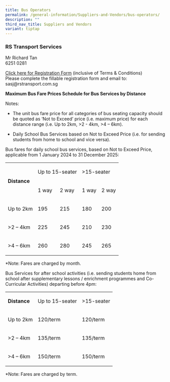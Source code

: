 ```yaml
---
title: Bus Operators
permalink: /general-information/Suppliers-and-Vendors/bus-operators/
description: ""
third_nav_title: Suppliers and Vendors
variant: tiptap
---
```

<h3>RS Transport Services</h3>
<p>Mr Richard Tan
<br>6251 0281</p>
<p><a href="https://go.gov.sg/sasj-bus-operator-registration" rel="noopener noreferrer nofollow" target="_blank">Click here for Registration Form</a>&nbsp;(inclusive
of Terms &amp; Conditions)
<br>Please complete the fillable registration form and email to: sasj@rstransport.com.sg</p>
<p><strong>Maximum Bus Fare Prices Schedule for Bus Services by Distance</strong>
</p>
<p>Notes:</p>
<ul data-tight="true" class="tight">
<li>
<p>The unit bus fare price for all categories of bus seating capacity should
be quoted as ‘Not to Exceed’ price (i.e. maximum price) for each distance
range (i.e. Up to 2km, &gt;2 - 4km, &gt;4 – 6km).</p>
</li>
<li>
<p>Daily School Bus Services based on Not to Exceed Price (i.e. for sending
students from home to school and vice versa).</p>
</li>
</ul>
<p>Bus fares for daily school bus services, based on Not to Exceed Price,
applicable from 1 January 2024 to 31 December 2025:</p>
<table style="minWidth: 125px">
<colgroup>
<col>
<col>
<col>
<col>
<col>
</colgroup>
<tbody>
<tr>
<td rowspan="2" colspan="1">
<p><strong>Distance</strong>
</p>
</td>
<td rowspan="1" colspan="2">
<p>Up to 15-seater</p>
</td>
<td rowspan="1" colspan="2">
<p>&gt;15-seater</p>
</td>
</tr>
<tr>
<td rowspan="1" colspan="1">
<p>1 way</p>
</td>
<td rowspan="1" colspan="1">
<p>2 way</p>
</td>
<td rowspan="1" colspan="1">
<p>1 way</p>
</td>
<td rowspan="1" colspan="1">
<p>2 way</p>
</td>
</tr>
<tr>
<td rowspan="1" colspan="1">
<p>Up to 2km</p>
</td>
<td rowspan="1" colspan="1">
<p>195</p>
</td>
<td rowspan="1" colspan="1">
<p>215</p>
</td>
<td rowspan="1" colspan="1">
<p>180</p>
</td>
<td rowspan="1" colspan="1">
<p>200</p>
</td>
</tr>
<tr>
<td rowspan="1" colspan="1">
<p>&gt;2 – 4km</p>
</td>
<td rowspan="1" colspan="1">
<p>225</p>
</td>
<td rowspan="1" colspan="1">
<p>245</p>
</td>
<td rowspan="1" colspan="1">
<p>210</p>
</td>
<td rowspan="1" colspan="1">
<p>230</p>
</td>
</tr>
<tr>
<td rowspan="1" colspan="1">
<p>&gt;4 – 6km</p>
</td>
<td rowspan="1" colspan="1">
<p>260</p>
</td>
<td rowspan="1" colspan="1">
<p>280</p>
</td>
<td rowspan="1" colspan="1">
<p>245</p>
</td>
<td rowspan="1" colspan="1">
<p>265</p>
</td>
</tr>
</tbody>
</table>
<p>*Note: Fares are charged by month.</p>
<p>Bus Services for after school activities (i.e. sending students home from
school after supplementary lessons / enrichment programmes and Co-Curricular
Activities) departing before 4pm:</p>
<table style="minWidth: 75px">
<colgroup>
<col>
<col>
<col>
</colgroup>
<tbody>
<tr>
<td rowspan="1" colspan="1">
<p><strong>Distance</strong>
</p>
</td>
<td rowspan="1" colspan="1">
<p>Up to 15-seater</p>
</td>
<td rowspan="1" colspan="1">
<p>&gt;15-seater</p>
</td>
</tr>
<tr>
<td rowspan="1" colspan="1">
<p>Up to 2km</p>
</td>
<td rowspan="1" colspan="1">
<p>120/term</p>
</td>
<td rowspan="1" colspan="1">
<p>120/term</p>
</td>
</tr>
<tr>
<td rowspan="1" colspan="1">
<p>&gt;2 – 4km</p>
</td>
<td rowspan="1" colspan="1">
<p>135/term</p>
</td>
<td rowspan="1" colspan="1">
<p>135/term</p>
</td>
</tr>
<tr>
<td rowspan="1" colspan="1">
<p>&gt;4 – 6km</p>
</td>
<td rowspan="1" colspan="1">
<p>150/term</p>
</td>
<td rowspan="1" colspan="1">
<p>150/term</p>
</td>
</tr>
</tbody>
</table>
<p>*Note: Fares are charged by term.</p>